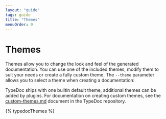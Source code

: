 ```yaml
---
layout: "guide"
tags: guide
title: "Themes"
menuOrder: 9
---
```


# Themes

Themes allow you to change the look and feel of the generated documentation. You can use one of the included
themes, modify them to suit your needs or create a fully custom theme. The `--theme` parameter allows you to
select a theme when creating a documentation:

TypeDoc ships with one builtin default theme, additional themes can be added by plugins. For documentation on creating custom themes, see the [custom-themes.md](https://github.com/TypeStrong/typedoc/blob/master/internal-docs/custom-themes.md) document in the TypeDoc repository.

{% typedocThemes %}
